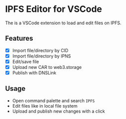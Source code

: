 # IPFS Editor for VSCode

The is a VSCode extension to load and edit files on IPFS.

## Features

- [x] Import file/directory by CID
- [x] Import file/directory by IPNS
- [x] Edit/save file
- [x] Upload new CAR to web3.storage
- [x] Publish with DNSLink

## Usage

- Open command palette and search `IPFS`
- Edit files like in local file system
- Upload and publish new changes with a click
